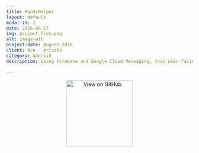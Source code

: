 ```yaml
---
title: HandyHelper
layout: default
modal-id: 2
date: 2016-08-17
img: project_five.png
alt: image-alt
project-date: August 2016
client: N/A - private
category: Android 
description: Using Firebase and Google Cloud Messaging​, this user-facing app is designed to serve as "the uber for handymen". Users are able to locate and communicate with handymen in real-time. The core functionality is chat, enabling users to communicate their needs, exchange contact information and finalize details. Using a variety of material design, network databases, and Firebase/Google API, handymen and users are able to meet in virtual marketplace to exchange services/needs. Currently, this app and HandyHelper Pro (see other project) is in alpha version and will not be released to the public yet. 

---
```


<div style="text-align:center">
<a href= "https://github.com/StacyZol/Project4/tree/master/HandyHelper" target="_blank">
<img alt='View on GitHub' src= "http://stacyzol.github.io/img/GitHub_Logo.png" width="180"/>
</a>
</div>
